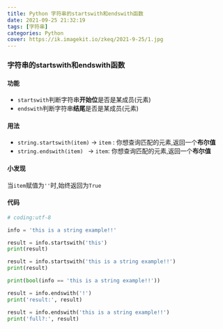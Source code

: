 ```yaml
---
title: Python 字符串的startswith和endswith函数
date: 2021-09-25 21:32:19
tags: [字符串]
categories: Python
cover: https://ik.imagekit.io/zkeq/2021-9-25/1.jpg
---
```


### 字符串的startswith和endswith函数

#### 功能

- `startswith`判断字符串**开始位**是否是某成员(元素)
- `endswith`判断字符串**结尾**是否是某成员(元素)

#### 用法

- `string.startswith(item)` -> `item` : 你想查询匹配的元素,返回一个**布尔值**
- `string.endswith(item) ` -> `item`: 你想查询匹配的元素,返回一个**布尔值**

#### 小发现

当`item`赋值为`''`时,始终返回为`True`

#### 代码

```python
# coding:utf-8

info = 'this is a string example!!'

result = info.startswith('this')
print(result)

result = info.startswith('this is a string example!!')
print(result)

print(bool(info == 'this is a string example!!'))

result = info.endswith('!')
print('result:', result)

result = info.endswith('this is a string example!!')
print('full?:', result)

```

